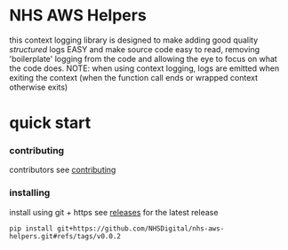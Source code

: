 # NHS AWS Helpers

this context logging library is designed to make adding good quality *structured* logs EASY and make source code easy to read, removing 'boilerplate' logging from the code and allowing the eye to focus on what the code does.
NOTE: when using context logging, logs are emitted when exiting the context (when the function call ends or wrapped context otherwise exits)

# quick start

### contributing
contributors see [contributing](CONTRIBUTING.md)

### installing
install using git + https
see [releases](https://github.com/NHSDigital/nhs-aws-helpers-logging/releases) for the latest release
```shell
pip install git+https://github.com/NHSDigital/nhs-aws-helpers.git#refs/tags/v0.0.2
```
